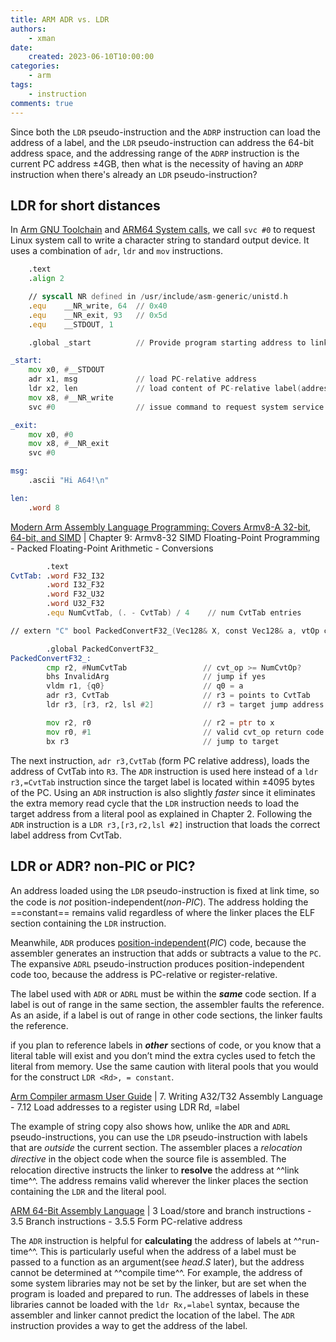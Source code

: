 ```yaml
---
title: ARM ADR vs. LDR
authors:
    - xman
date:
    created: 2023-06-10T10:00:00
categories:
    - arm
tags:
    - instruction
comments: true
---
```


Since both the `LDR` pseudo-instruction and the `ADRP` instruction can load the address of a label, and the `LDR` pseudo-instruction can address the 64-bit address space, and the addressing range of the `ADRP` instruction is the current PC address ±4GB, then what is the necessity of having an `ADRP` instruction when there's already an `LDR` pseudo-instruction?

<!-- more -->

## LDR for short distances

In [Arm GNU Toolchain](../toolchain/arm-toolchain.md) and [ARM64 System calls](./a64-svc.md), we call `svc #0` to request Linux system call to write a character string to standard output device. It uses a combination of `adr`, `ldr` and `mov` instructions.

```asm title="write64.s" linenums="1" hl_lines="13 14"
    .text
    .align 2

    // syscall NR defined in /usr/include/asm-generic/unistd.h
    .equ    __NR_write, 64  // 0x40
    .equ    __NR_exit, 93   // 0x5d
    .equ    __STDOUT, 1

    .global _start          // Provide program starting address to linker

_start:
    mov x0, #__STDOUT
    adr x1, msg             // load PC-relative address
    ldr x2, len             // load content of PC-relative label(address)
    mov x8, #__NR_write
    svc #0                  // issue command to request system service

_exit:
    mov x0, #0
    mov x8, #__NR_exit
    svc #0

msg:
    .ascii "Hi A64!\n"

len:
    .word 8
```

[Modern Arm Assembly Language Programming: Covers Armv8-A 32-bit, 64-bit, and SIMD](https://www.amazon.com/Modern-Assembly-Language-Programming-Armv8/dp/1484262662/) | Chapter 9: Armv8-32 SIMD Floating-Point Programming - Packed Floating-Point Arithmetic - Conversions

```asm title="Ch09_03_.s" linenums="1" hl_lines="15 16"
        .text
CvtTab: .word F32_I32
        .word I32_F32
        .word F32_U32
        .word U32_F32
        .equ NumCvtTab, (. - CvtTab) / 4    // num CvtTab entries

// extern "C" bool PackedConvertF32_(Vec128& X, const Vec128& a, vtOp cvt_op);

        .global PackedConvertF32_
PackedConvertF32_:
        cmp r2, #NumCvtTab                 // cvt_op >= NumCvtOp?
        bhs InvalidArg                     // jump if yes
        vldm r1, {q0}                      // q0 = a
        adr r3, CvtTab                     // r3 = points to CvtTab
        ldr r3, [r3, r2, lsl #2]           // r3 = target jump address

        mov r2, r0                         // r2 = ptr to x
        mov r0, #1                         // valid cvt_op return code
        bx r3                              // jump to target
```

The next instruction, `adr r3,CvtTab` (form PC relative address), loads the address of CvtTab into `R3`. The `ADR` instruction is used here instead of a `ldr r3,=CvtTab` instruction since the target label is located within ±4095 bytes of the PC. Using an `ADR` instruction is also slightly *faster* since it eliminates the extra memory read cycle that the `LDR` instruction needs to load the target address from a literal pool as explained in Chapter 2. Following the `ADR` instruction is a `LDR r3,[r3,r2,lsl #2]` instruction that loads the correct label address from CvtTab.

## LDR or ADR? non-PIC or PIC?

An address loaded using the `LDR` pseudo-instruction is ﬁxed at link time, so the code is *not* position-independent(*non-PIC*). The address holding the ==constant== remains valid regardless of where the linker places the ELF section containing the `LDR` instruction.

Meanwhile, `ADR` produces [position-independent](https://en.wikipedia.org/wiki/Position-independent_code)(*PIC*) code, because the assembler generates an instruction that adds or subtracts a value to the `PC`. The expansive `ADRL` pseudo-instruction produces position-independent code too, because the address is PC-relative or register-relative.

The label used with `ADR` or `ADRL` must be within the ***same*** code section. If a label is out of range in the same section, the assembler faults the reference. As an aside, if a label is out of range in other code sections, the linker faults the reference.

if you plan to reference labels in ***other*** sections of code, or you know that a literal table will exist and you don’t mind the extra cycles used to fetch the literal from memory. Use the same caution with literal pools that you would for the construct `LDR <Rd>, = constant`.

[Arm Compiler armasm User Guide](https://developer.arm.com/documentation/dui0801/latest) | 7. Writing A32/T32 Assembly Language - 7.12 Load addresses to a register using LDR Rd, =label

The example of string copy also shows how, unlike the `ADR` and `ADRL` pseudo-instructions, you can use the `LDR` pseudo-instruction with labels that are *outside* the current section. The assembler places a *relocation directive* in the object code when the source ﬁle is assembled. The relocation directive instructs the linker to **resolve** the address at ^^link time^^. The address remains valid wherever the linker places the section containing the `LDR` and the literal pool.

[ARM 64-Bit Assembly Language](https://www.amazon.com/64-Bit-Assembly-Language-Larry-Pyeatt/dp/0128192216/) | 3 Load/store and branch instructions - 3.5 Branch instructions - 3.5.5 Form PC-relative address

The `ADR` instruction is helpful for **calculating** the address of labels at ^^run-time^^. This is particularly useful when the address of a label must be passed to a function as an argument(see *head.S* later), but the address cannot be determined at ^^compile time^^. For example, the address of some system libraries may not be set by the linker, but are set when the program is loaded and prepared to run. The addresses of labels in these libraries cannot be loaded with the `ldr Rx,=label` syntax, because the assembler and linker cannot predict the location of the label. The `ADR` instruction provides a way to get the address of the label.
